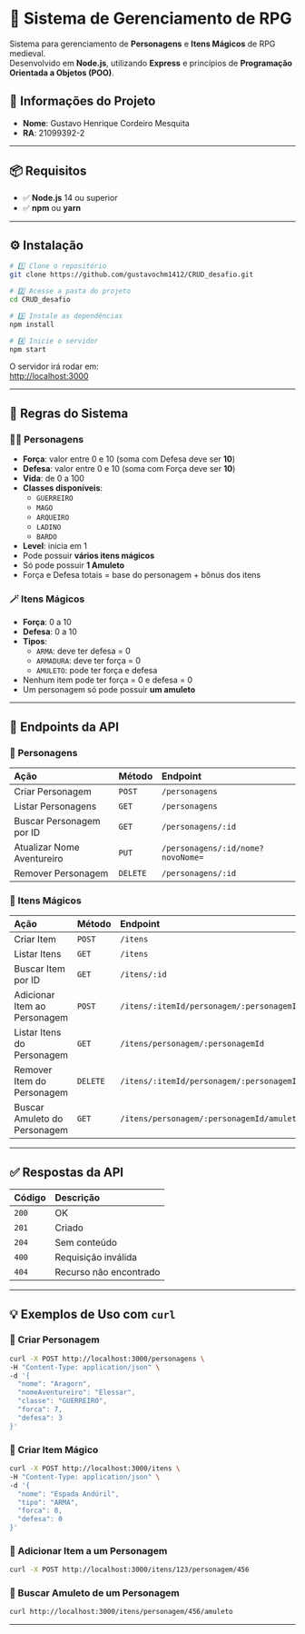 
# 🎲 Sistema de Gerenciamento de RPG

Sistema para gerenciamento de **Personagens** e **Itens Mágicos** de RPG medieval.  
Desenvolvido em **Node.js**, utilizando **Express** e princípios de **Programação Orientada a Objetos (POO)**.

## 📜 Informações do Projeto

- **Nome**: Gustavo Henrique Cordeiro Mesquita  
- **RA**: 21099392-2  
---

## 📦 Requisitos

- ✅ **Node.js** 14 ou superior  
- ✅ **npm** ou **yarn**

---

## ⚙️ Instalação

```bash
# 1️⃣ Clone o repositório
git clone https://github.com/gustavochm1412/CRUD_desafio.git

# 2️⃣ Acesse a pasta do projeto
cd CRUD_desafio

# 3️⃣ Instale as dependências
npm install

# 4️⃣ Inicie o servidor
npm start
```

O servidor irá rodar em:  
[http://localhost:3000](http://localhost:3000)

---

## 📖 Regras do Sistema

### 🧙‍♂️ Personagens

- **Força**: valor entre 0 e 10 (soma com Defesa deve ser **10**)  
- **Defesa**: valor entre 0 e 10 (soma com Força deve ser **10**)  
- **Vida**: de 0 a 100  
- **Classes disponíveis**:
  - `GUERREIRO`
  - `MAGO`
  - `ARQUEIRO`
  - `LADINO`
  - `BARDO`
- **Level**: inicia em 1  
- Pode possuir **vários itens mágicos**  
- Só pode possuir **1 Amuleto**  
- Força e Defesa totais = base do personagem + bônus dos itens  

### 🪄 Itens Mágicos

- **Força**: 0 a 10  
- **Defesa**: 0 a 10  
- **Tipos**:
  - `ARMA`: deve ter defesa = 0
  - `ARMADURA`: deve ter força = 0
  - `AMULETO`: pode ter força e defesa
- Nenhum item pode ter força = 0 e defesa = 0  
- Um personagem só pode possuir **um amuleto**

---

## 📡 Endpoints da API

### 🔹 Personagens

| Ação                       | Método | Endpoint                          |
|:--------------------------|:--------|:----------------------------------|
| Criar Personagem            | `POST`  | `/personagens`                    |
| Listar Personagens          | `GET`   | `/personagens`                    |
| Buscar Personagem por ID    | `GET`   | `/personagens/:id`                |
| Atualizar Nome Aventureiro  | `PUT`   | `/personagens/:id/nome?novoNome=` |
| Remover Personagem          | `DELETE`| `/personagens/:id`                |

### 🔹 Itens Mágicos

| Ação                                | Método | Endpoint                                           |
|:-----------------------------------|:--------|:--------------------------------------------------|
| Criar Item                         | `POST`  | `/itens`                                          |
| Listar Itens                       | `GET`   | `/itens`                                          |
| Buscar Item por ID                 | `GET`   | `/itens/:id`                                      |
| Adicionar Item ao Personagem       | `POST`  | `/itens/:itemId/personagem/:personagemId`         |
| Listar Itens do Personagem         | `GET`   | `/itens/personagem/:personagemId`                 |
| Remover Item do Personagem         | `DELETE`| `/itens/:itemId/personagem/:personagemId`         |
| Buscar Amuleto do Personagem       | `GET`   | `/itens/personagem/:personagemId/amuleto`         |

---

## ✅ Respostas da API

| Código | Descrição              |
|:--------|:----------------------|
| `200`  | OK                     |
| `201`  | Criado                 |
| `204`  | Sem conteúdo           |
| `400`  | Requisição inválida    |
| `404`  | Recurso não encontrado |

---

## 💡 Exemplos de Uso com `curl`

### 📌 Criar Personagem
```bash
curl -X POST http://localhost:3000/personagens \
-H "Content-Type: application/json" \
-d '{
  "nome": "Aragorn",
  "nomeAventureiro": "Elessar",
  "classe": "GUERREIRO",
  "forca": 7,
  "defesa": 3
}'
```

### 📌 Criar Item Mágico
```bash
curl -X POST http://localhost:3000/itens \
-H "Content-Type: application/json" \
-d '{
  "nome": "Espada Andúril",
  "tipo": "ARMA",
  "forca": 8,
  "defesa": 0
}'
```

### 📌 Adicionar Item a um Personagem
```bash
curl -X POST http://localhost:3000/itens/123/personagem/456
```

### 📌 Buscar Amuleto de um Personagem
```bash
curl http://localhost:3000/itens/personagem/456/amuleto
```

---


